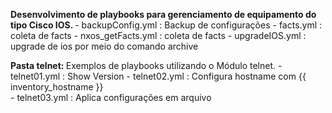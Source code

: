 <b> Desenvolvimento de playbooks para gerenciamento de equipamento do tipo Cisco IOS. </b>
    - backupConfig.yml : Backup de configurações
    - facts.yml : coleta de facts
    - nxos_getFacts.yml : coleta de facts
    - upgradeIOS.yml : upgrade de ios por meio do comando archive

<b> Pasta telnet: </b>
    Exemplos de playbooks utilizando o Módulo telnet.
    - telnet01.yml : Show Version
    - telnet02.yml : Configura hostname com {{ inventory_hostname }}       
    - telnet03.yml : Aplica configurações em arquivo